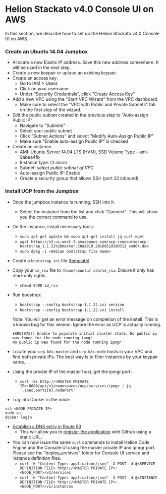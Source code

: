 # Helion Stackato v4.0 Console UI on AWS
In this section, we describe how to set up the Helion Stackato v4.0 Console UI on AWS.

### Create an Ubuntu 14.04 Jumpbox
- Allocate a new Elastic IP address. Save this new address somewhere. It will be used in the next step.
- Create a new keypair or upload an existing keypair.
- Create an access key:
  - Go to IAM > Users
  - Click on your username
  - Under "Security Credentials", click "Create Access Key"
- Add a new VPC using the "Start VPC Wizard" from the VPC dashboard.
  - Make sure to select the "VPC with Public and Private Subnets" tab on the first step of the wizard.
- Edit the public subnet created in the previous step to "Auto-assign Public IP"
  - Navigate to "Subnets"
  - Select your public subnet
  - Click "Subnet Actions" and select "Modify Auto-Assign Public IP"
  - Make sure "Enable auto-assign Public IP" is checked
- Create an instance
  - AMI: Ubuntu Server 14.04 LTS (HVM), SSD Volume Type - ami-9abea4fb
  - Instance type: t2.micro
  - Subnet: *select public subnet of VPC*
  - Auto-assign Public IP: Enable
  - Create a security group that allows SSH (port 22 inbound)

### Install UCP from the Jumpbox
- Once the jumpbox instance is running, SSH into it.
  - Select the instance from the list and click "Connect". This will show you the correct command to use.
- On the instance, install necessary tools:
  - `sudo apt-get update && sudo apt-get install jq curl wget`
  - `wget https://s3-us-west-2.amazonaws.com/ucp-concourse/ucp-bootstrap_1.1.22%2Bmaster.50a8819.20160519190312_amd64.deb`
  - `sudo dpkg -i <debian bootstrap file name>`
- Create a `bootstrap.ini` file ([template](bootstrap-1.1.22.ini))
- Copy your `id_rsa` file to `/home/ubuntu/.ssh/id_rsa`. Ensure it only has read-only rights.
  - `chmod 0400 id_rsa`
- Run boostrap:
  - `bootstrap --config bootstrap-1.1.22.ini version`
  - `bootstrap --config bootstrap-1.1.22.ini install`

  Note: You will get an error message on completion of the install. This is a known bug for this version. Ignore the error as UCP is actually running.
  ```
  ERRO[0757] Unable to populate initial cluster state: No public ip was found for the node running ipmgr
  No public ip was found for the node running ipmgr
  ```
- Locate your `ucp-k8s-master` and `ucp-k8s-node` hosts in your VPC and find both private IPs. The best way is to filter instances by your keypair name.
- Using the private IP of the master host, get the ipmgr port:
  - `curl -Ss http://<MASTER PRIVATE IP>:8080/api/v1/namespaces/ucp/services/ipmgr | jq '.spec.ports[0].nodePort'`
- Log into Docker in the *node*:
```
ssh <NODE PRIVATE IP>
sudo su
docker login
```
- [Establish a DNS entry in Route 53](https://github.com/hpcloud/hdp-resource-manager/blob/develop/cmd/bootstrap/docs/bootstrap.md#load-balancer-support)
  - This will allow you to [register the application](development.md#register-ui) with Github using a static URL.
- You can now issue the same `curl` commands to install Helion Code Engine and the Console UI using the master private IP and ipmgr port. Please see the "deploy_archives" folder for Console UI service and instance definition files.
  - `curl -H "Content-Type: application/json" -X POST -d @<SERVICE DEFINITION FILE> http://<MASTER PRIVATE IP>:<NODE_PORT>/v1/services`
  - `curl -H "Content-Type: application/json" -X POST -d @<INSTANCE DEFINITION FILE> http://<MASTER PRIVATE IP>:<NODE_PORT>/v1/instances`
